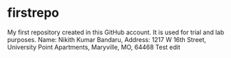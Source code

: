 # firstrepo
My first repository created in this GitHub account. It is used for trial and lab purposes.
Name: Nikith Kumar Bandaru, Address: 1217 W 16th Street, University Point Apartments, Maryville, MO, 64468
Test edit